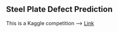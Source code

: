 ## Steel Plate Defect Prediction

This is a Kaggle competition --> [Link](https://www.kaggle.com/competitions/playground-series-s4e3/overview)

